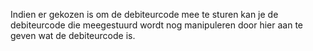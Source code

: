 Indien er gekozen is om de debiteurcode mee te sturen kan je de debiteurcode die meegestuurd wordt nog manipuleren door hier aan te geven wat de debiteurcode is.
